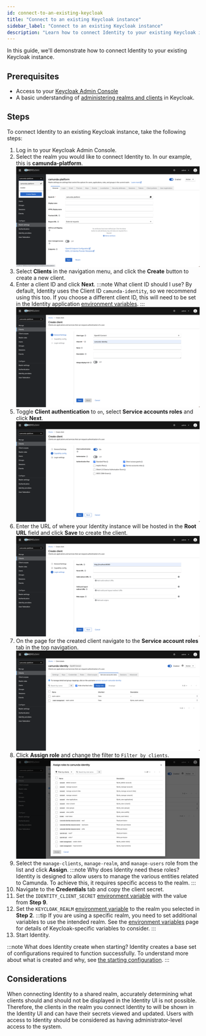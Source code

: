 ```yaml
---
id: connect-to-an-existing-keycloak
title: "Connect to an existing Keycloak instance"
sidebar_label: "Connect to an existing Keycloak instance"
description: "Learn how to connect Identity to your existing Keycloak instance."
---
```


In this guide, we'll demonstrate how to connect Identity to your existing Keycloak instance.

## Prerequisites

- Access to your [Keycloak Admin Console](https://www.keycloak.org/docs/22.0.1/server_admin/#using-the-admin-console)
- A basic understanding of [administering realms and clients](https://www.keycloak.org/docs/22.0.1/server_admin/#assembly-managing-clients_server_administration_guide) in Keycloak.

## Steps

To connect Identity to an existing Keycloak instance, take the following steps:

1. Log in to your Keycloak Admin Console.
2. Select the realm you would like to connect Identity to. In our example, this is **camunda-platform**.
   ![keycloak-admin-realm-select](../img/keycloak-admin-realm-select.png)
3. Select **Clients** in the navigation menu, and click the **Create** button to create a new client.
4. Enter a client ID and click **Next**.
   :::note What client ID should I use?
   By default, Identity uses the Client ID `camunda-identity`, so we recommend using this too. If you choose a different client ID, this will need to be set in the Identity application [environment variables](/docs/self-managed/identity/deployment/configuration-variables.md).
   :::
   ![keycloak-admin-client-add-1](../img/keycloak-admin-client-add-1.png)
5. Toggle **Client authentication** to `on`, select **Service accounts roles** and click **Next**.
   ![keycloak-admin-client-add-2](../img/keycloak-admin-client-add-2.png)
6. Enter the URL of where your Identity instance will be hosted in the **Root URL** field and click **Save** to create the client.
   ![keycloak-admin-client-add-3](../img/keycloak-admin-client-add-3.png)
7. On the page for the created client navigate to the **Service account roles** tab in the top navigation.
   ![keycloak-admin-client-update-1](../img/keycloak-admin-client-update-1.png)
8. Click **Assign role** and change the filter to `Filter by clients`.
   ![keycloak-admin-client-update-2](../img/keycloak-admin-client-update-2.png)
9. Select the `manage-clients`, `manage-realm`, and `manage-users` role from the list and click **Assign**.
   :::note Why does Identity need these roles?
   Identity is designed to allow users to manage the various entities related to Camunda. To achieve this, it requires specific access to the realm.
   :::
10. Navigate to the **Credentials** tab and copy the client secret.
11. Set the `IDENTITY_CLIENT_SECRET` [environment variable](/docs/self-managed/identity/deployment/configuration-variables.md) with the value from **Step 9**.
12. Set the `KEYCLOAK_REALM` [environment variable](/docs/self-managed/identity/deployment/configuration-variables.md) to the realm you selected in **Step 2**.
    :::tip
    If you are using a specific realm, you need to set additional variables to use the intended realm.
    See the [environment variables](/docs/self-managed/identity/deployment/configuration-variables.md) page for details of Keycloak-specific variables to consider.
    :::
13. Start Identity.

:::note What does Identity create when starting?
Identity creates a base set of configurations required to function successfully. To understand more about what is created and why, see [the starting configuration](/docs/self-managed/identity/deployment/starting-configuration.md).
:::

## Considerations

When connecting Identity to a shared realm, accurately determining what clients should and should not be displayed in the Identity UI is not possible. Therefore, the clients in the realm you connect Identity to will be shown in the Identity UI and can
have their secrets viewed and updated. Users with access to Identity should be considered as having administrator-level access to the system.
